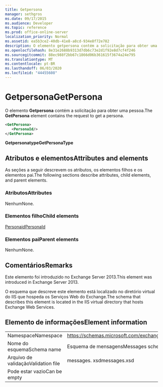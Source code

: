 ```yaml
---
title: Getpersona
manager: sethgros
ms.date: 09/17/2015
ms.audience: Developer
ms.topic: reference
ms.prod: office-online-server
localization_priority: Normal
ms.assetid: ea5b3ce2-40db-41e8-a8cd-934e8f72e782
description: O elemento getpersona contém a solicitação para obter uma pessoa.
ms.openlocfilehash: 8e31e2688b9313d7db6c73e2d1f92e8d7cf4f246
ms.sourcegitcommit: 88ec988f2bb67c1866d06b361615f3674a24e795
ms.translationtype: MT
ms.contentlocale: pt-BR
ms.lasthandoff: 06/03/2020
ms.locfileid: "44455608"
---
```

# <a name="getpersona"></a><span data-ttu-id="1090a-103">Getpersona</span><span class="sxs-lookup"><span data-stu-id="1090a-103">GetPersona</span></span>

<span data-ttu-id="1090a-104">O elemento **Getpersona** contém a solicitação para obter uma pessoa.</span><span class="sxs-lookup"><span data-stu-id="1090a-104">The **GetPersona** element contains the request to get a persona.</span></span> 
  
```XML
<GetPersona>
   <PersonaId/>
</GetPersona>
```

 <span data-ttu-id="1090a-105">**Getpersonatype**</span><span class="sxs-lookup"><span data-stu-id="1090a-105">**GetPersonaType**</span></span>
## <a name="attributes-and-elements"></a><span data-ttu-id="1090a-106">Atributos e elementos</span><span class="sxs-lookup"><span data-stu-id="1090a-106">Attributes and elements</span></span>

<span data-ttu-id="1090a-107">As seções a seguir descrevem os atributos, os elementos filhos e os elementos pai.</span><span class="sxs-lookup"><span data-stu-id="1090a-107">The following sections describe attributes, child elements, and parent elements.</span></span>
  
### <a name="attributes"></a><span data-ttu-id="1090a-108">Atributos</span><span class="sxs-lookup"><span data-stu-id="1090a-108">Attributes</span></span>

<span data-ttu-id="1090a-109">Nenhum</span><span class="sxs-lookup"><span data-stu-id="1090a-109">None.</span></span>
  
### <a name="child-elements"></a><span data-ttu-id="1090a-110">Elementos filho</span><span class="sxs-lookup"><span data-stu-id="1090a-110">Child elements</span></span>

[<span data-ttu-id="1090a-111">Personaid</span><span class="sxs-lookup"><span data-stu-id="1090a-111">PersonaId</span></span>](personaid.md)
  
### <a name="parent-elements"></a><span data-ttu-id="1090a-112">Elementos pai</span><span class="sxs-lookup"><span data-stu-id="1090a-112">Parent elements</span></span>

<span data-ttu-id="1090a-113">Nenhum</span><span class="sxs-lookup"><span data-stu-id="1090a-113">None.</span></span>
  
## <a name="remarks"></a><span data-ttu-id="1090a-114">Comentários</span><span class="sxs-lookup"><span data-stu-id="1090a-114">Remarks</span></span>

<span data-ttu-id="1090a-115">Este elemento foi introduzido no Exchange Server 2013.</span><span class="sxs-lookup"><span data-stu-id="1090a-115">This element was introduced in Exchange Server 2013.</span></span>
  
<span data-ttu-id="1090a-116">O esquema que descreve este elemento está localizado no diretório virtual do IIS que hospeda os Serviços Web do Exchange.</span><span class="sxs-lookup"><span data-stu-id="1090a-116">The schema that describes this element is located in the IIS virtual directory that hosts Exchange Web Services.</span></span>
  
## <a name="element-information"></a><span data-ttu-id="1090a-117">Elemento de informações</span><span class="sxs-lookup"><span data-stu-id="1090a-117">Element information</span></span>

|||
|:-----|:-----|
|<span data-ttu-id="1090a-118">Namespace</span><span class="sxs-lookup"><span data-stu-id="1090a-118">Namespace</span></span>  <br/> |https://schemas.microsoft.com/exchange/services/2006/messages  <br/> |
|<span data-ttu-id="1090a-119">Nome do esquema</span><span class="sxs-lookup"><span data-stu-id="1090a-119">Schema name</span></span>  <br/> |<span data-ttu-id="1090a-120">Esquema de mensagens</span><span class="sxs-lookup"><span data-stu-id="1090a-120">Messages schema</span></span>  <br/> |
|<span data-ttu-id="1090a-121">Arquivo de validação</span><span class="sxs-lookup"><span data-stu-id="1090a-121">Validation file</span></span>  <br/> |<span data-ttu-id="1090a-122">messages. xsd</span><span class="sxs-lookup"><span data-stu-id="1090a-122">messages.xsd</span></span>  <br/> |
|<span data-ttu-id="1090a-123">Pode estar vazio</span><span class="sxs-lookup"><span data-stu-id="1090a-123">Can be empty</span></span>  <br/> ||
   

